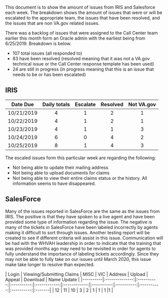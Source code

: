 This document is to show the amount of issues from IRIS and Salesforce each week.  The breakdown shows the amount of issues that 
were or will be escalated to the appropriate team, the issues that have been resolved, and the issues that are non VA.gov related issues.

There was a backlog of issues that were assigned to the Call Center team earlier this month form an Oracle admin with the earliest being from 6/25/2019.  Breakdown is below.
- 107 total issues (all responded to)
- 83 have been resolved (resolved meaning that it was not a VA.gov technical issue or the Call Center response template has been used)
- 24 are still in progress (in progress meaning that this is an issue that needs to be or has been escalated)


## IRIS
| Date Due |	Daily totals | Escalate | Resolved | Not VA.gov |
|----------|:--------------:|:----------:|:----------:|:------------:|
|10/21/2019|         4	   |     1	   |    2	    |      1     |
|10/22/2019|	        4	   |     1	   |    2	    |      1     |
|10/23/2019|	           4	       |     1	    |     1	    |      3|
|10/24/2019|	           6 	      |     0	    |     4	    |      2|
|10/25/2019|	           8	       |     1	    |     4	    |      3|


The escaled issues form this particular week are regarding the following:
- Not being able to update their mailing address
- Not being able to upload documents for claims
- Not being able to view their entire claims status or the history.  All information seems to have disappeared.

## SalesForce
Many of the issues reported in SalesForce are the same as the issues from IRIS.  The positive is that they have spoken to a live agent and
have been provided some type of information regarding the issue.  The negative is many of the tickets in SalesForce have been labeled incorrectly by agents
making it difficult to sort through issues.  Another testing report will be created to see if different criteria will assist in this issue.
Communication will be had with the WHVAH leadership in order to indicate that the training that was provided months ago may need to be 
revisited in order for agents to fully understand the importance of labeling tickets accordingly.  Since they may not be able to fully take 
on our issues until March 2020, this issue make take longer to resolve than expected.

| Login | Viewing/Submitting Claims | MISC | VIC | Address | Upload | Appeal | Download | Name Update |
|----------|:--------------:|:----------:|:----------:|:------------:|:------------:|:----------:|:----------:|:----------:|:----------:|:-------|
|     12	   |     11	 |   10	    |      3     |	2	|	1	|	1	|	1	|1	|	




